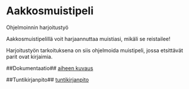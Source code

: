 # Aakkosmuistipeli
Ohjelmoinnin harjoitustyö

Aakkosmuistipelillä voit harjaannuttaa muistiasi, mikäli se reistailee!

Harjoitustyön tarkoituksena on siis ohjelmoida muistipeli, jossa etsittävät parit ovat kirjaimia.

##Dokumentaatio##
[aiheen kuvaus](Dokumentaatio/aiheenKuvausJaRakenne.md)

##Tuntikirjanpito##
[tuntikirjanpito](Dokumentaatio/tuntikirjanpito.md)


